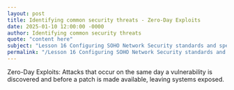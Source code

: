```yaml
---
layout: post
title: Identifying common security threats - Zero-Day Exploits
date: 2025-01-10 12:00:00 -0000
author: Identifying common security threats
quote: "content here"
subject: "Lesson 16 Configuring SOHO Network Security standards and specifications"
permalink: "/Lesson 16 Configuring SOHO Network Security standards and specifications/Identifying common security threats/Identifying common security threats - Zero-Day Exploits"
---
```


Zero-Day Exploits: Attacks that occur on the same day a vulnerability is discovered and before a patch is made available, leaving systems exposed.
